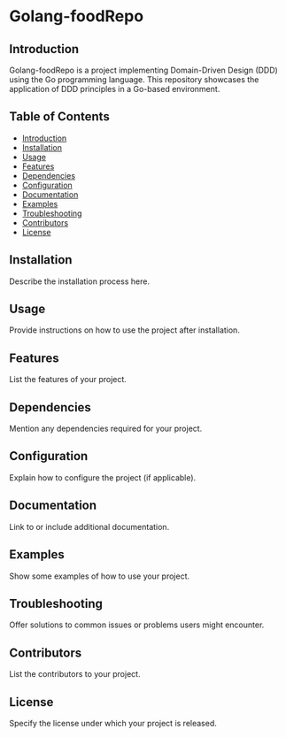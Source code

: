# Golang-foodRepo

## Introduction
Golang-foodRepo is a project implementing Domain-Driven Design (DDD) using the Go programming language. This repository showcases the application of DDD principles in a Go-based environment.

## Table of Contents
- [Introduction](#introduction)
- [Installation](#installation)
- [Usage](#usage)
- [Features](#features)
- [Dependencies](#dependencies)
- [Configuration](#configuration)
- [Documentation](#documentation)
- [Examples](#examples)
- [Troubleshooting](#troubleshooting)
- [Contributors](#contributors)
- [License](#license)

## Installation
Describe the installation process here.

## Usage
Provide instructions on how to use the project after installation.

## Features
List the features of your project.

## Dependencies
Mention any dependencies required for your project.

## Configuration
Explain how to configure the project (if applicable).

## Documentation
Link to or include additional documentation.

## Examples
Show some examples of how to use your project.

## Troubleshooting
Offer solutions to common issues or problems users might encounter.

## Contributors
List the contributors to your project.

## License
Specify the license under which your project is released.
